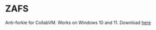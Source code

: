 # ZAFS
Anti-forkie for CollabVM. Works on Windows 10 and 11. Download [here](https://github.com/samzeq/Anti-Forkie/raw/refs/heads/main/ZAFS.zip)
